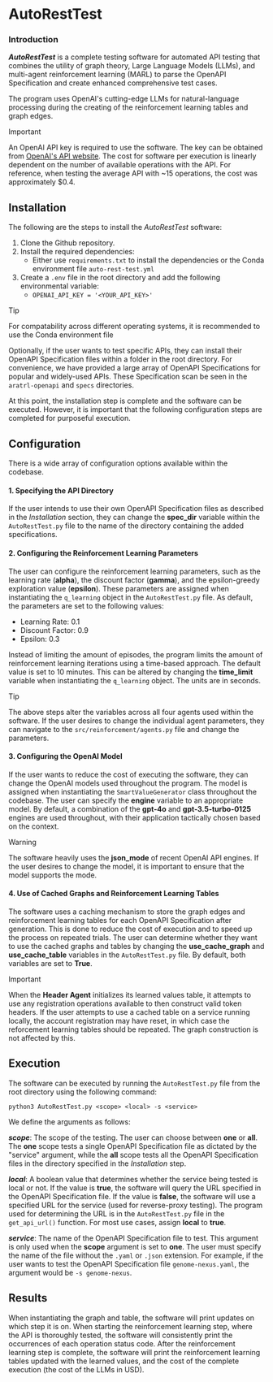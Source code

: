 # AutoRestTest

### Introduction
***AutoRestTest*** is a complete testing software for automated API testing that combines the utility of graph
theory, Large Language Models (LLMs), and multi-agent reinforcement learning (MARL) to parse the OpenAPI Specification
and create enhanced comprehensive test cases.

The program uses OpenAI's cutting-edge LLMs for natural-language processing during the creating of the reinforcement 
learning tables and graph edges. 

> [!Important]
> An OpenAI API key is required to use the software. The key can be obtained 
> from [OpenAI's API website](https://openai.com/index/openai-api/). The cost for software per execution is linearly 
> dependent on the number of available operations with the API. For reference, when testing the average API with
> ~15 operations, the cost was approximately $0.4. 

## Installation

The following are the steps to install the *AutoRestTest* software:
1. Clone the Github repository.
2. Install the required dependencies:
   - Either use `requirements.txt` to install the dependencies or the Conda environment file `auto-rest-test.yml`
3. Create a `.env` file in the root directory and add the following environmental variable:
   - `OPENAI_API_KEY = '<YOUR_API_KEY>'` 

> [!TIP]
> For compatability across different operating systems, it is recommended to use the Conda environment file

Optionally, if the user wants to test specific APIs, they can install their OpenAPI Specification files within a folder
in the root directory. For convenience, we have provided a large array of OpenAPI Specifications for popular and 
widely-used APIs. These Specification scan be seen in the `aratrl-openapi` and `specs` directories.

At this point, the installation step is complete and the software can be executed. However, it is important that the
following configuration steps are completed for purposeful execution.

## Configuration

There is a wide array of configuration options available within the codebase. 

#### 1. Specifying the API Directory

If the user intends to use their own OpenAPI Specification files as described in the *Installation* section, 
they can change the **spec_dir** variable within the `AutoRestTest.py` file to the name of the directory containing the
added specifications.

#### 2. Configuring the Reinforcement Learning Parameters

The user can configure the reinforcement learning parameters, such as the learning rate (**alpha**), the discount factor (**gamma**), 
and the epsilon-greedy exploration value (**epsilon**). These parameters are assigned when instantiating the `q_learning` 
object in the `AutoRestTest.py` file. As default, the parameters are set to the following values:
- Learning Rate: 0.1
- Discount Factor: 0.9
- Epsilon: 0.3

Instead of limiting the amount of episodes, the program limits the amount of reinforcement learning iterations using a 
time-based approach. The default value is set to 10 minutes. This can be altered by changing the **time_limit** variable
when instantiating the `q_learning` object. The units are in seconds.

> [!TIP]
> The above steps alter the variables across all four agents used within the software. If the user desires to change
> the individual agent parameters, they can navigate to the `src/reinforcement/agents.py` file and change the parameters.

#### 3. Configuring the OpenAI Model

If the user wants to reduce the cost of executing the software, they can change the OpenAI models used throughout 
the program. The model is assigned when instantiating the `SmartValueGenerator` class throughout the codebase.
The user can specify the **engine** variable to an appropriate model. By default, a combination of the **gpt-4o** and 
**gpt-3.5-turbo-0125**  engines are used throughout, with their application tactically chosen based on the context.

> [!WARNING]
> The software heavily uses the **json_mode** of recent OpenAI API engines. If the user desires to change the model,
> it is important to ensure that the model supports the mode.

#### 4. Use of Cached Graphs and Reinforcement Learning Tables

The software uses a caching mechanism to store the graph edges and reinforcement learning tables for each OpenAPI 
Specification after generation. This is done to reduce the cost of execution and to speed up the process on repeated
trials. The user can determine whether they want to use the cached graphs and tables by changing the **use_cache_graph**
and **use_cache_table** variables in the `AutoRestTest.py` file. By default, both variables are set to **True**.

> [!IMPORTANT]
> When the **Header Agent** initializes its learned values table, it attempts to use any registration operations available
> to then construct valid token headers. If the user attempts to use a cached table on a service running locally, the 
> account registration may have reset, in which case the reforcement learning tables should be repeated. The graph construction
> is not affected by this.

## Execution

The software can be executed by running the `AutoRestTest.py` file from the root directory using the following command:
```
python3 AutoRestTest.py <scope> <local> -s <service>
```
We define the arguments as follows:

***scope***: The scope of the testing. The user can choose between **one** or **all**. The **one** scope tests a single
  OpenAPI Specification file as dictated by the "service" argument, while the **all** scope tests all the OpenAPI 
Specification files in the directory specified in the *Installation* step.

***local***: A boolean value that determines whether the service being tested is local or not. If the value is **true**, 
   the software will query the URL specified in the OpenAPI Specification file. If the value is **false**, the
software will use a specified URL for the service (used for reverse-proxy testing). The program used for determining the
URL is in the `AutoRestTest.py` file in the `get_api_url()` function.
For most use cases, assign **local** to **true**.

***service***: The name of the OpenAPI Specification file to test. This argument is only used when the **scope** 
argument is set to **one**. The user must specify the name of the file without the `.yaml` or `.json` extension. 
For example, if the user wants to test the OpenAPI Specification file `genome-nexus.yaml`, the argument would be 
`-s genome-nexus`.

## Results

When instantiating the graph and table, the software will print updates on which step it is on. 
When starting the reinforcement learning step, where the API is thoroughly tested, the software will consistently 
print the occurrences of each operation status code. After the reinforcement learning step is complete, the software 
will print the reinforcement learning tables updated with the learned values, and the cost of the complete execution
(the cost of the LLMs in USD).




